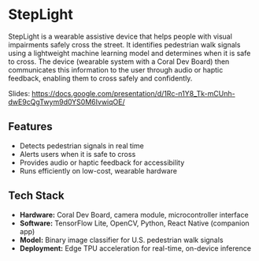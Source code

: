 # StepLight

StepLight is a wearable assistive device that helps people with visual impairments safely cross the street. It identifies pedestrian walk signals using a lightweight machine learning model and determines when it is safe to cross. The device (wearable system with a Coral Dev Board) then communicates this information to the user through audio or haptic feedback, enabling them to cross safely and confidently.

Slides: https://docs.google.com/presentation/d/1Rc-n1Y8_Tk-mCUnh-dwE9cQgTwym9d0YS0M6IvwiqOE/

## Features
- Detects pedestrian signals in real time  
- Alerts users when it is safe to cross  
- Provides audio or haptic feedback for accessibility  
- Runs efficiently on low-cost, wearable hardware  

## Tech Stack
- **Hardware:** Coral Dev Board, camera module, microcontroller interface  
- **Software:** TensorFlow Lite, OpenCV, Python, React Native (companion app)  
- **Model:** Binary image classifier for U.S. pedestrian walk signals  
- **Deployment:** Edge TPU acceleration for real-time, on-device inference  
